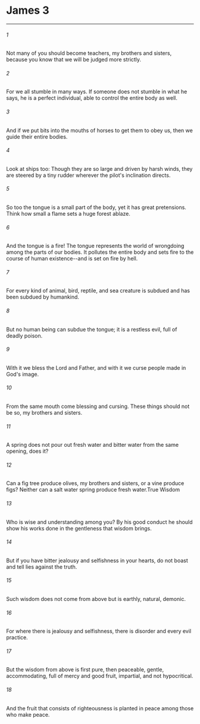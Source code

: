 # James 3
***



###### 1 
Not many of you should become teachers, my brothers and sisters, because you know that we will be judged more strictly. 

###### 2 
For we all stumble in many ways. If someone does not stumble in what he says, he is a perfect individual, able to control the entire body as well. 

###### 3 
And if we put bits into the mouths of horses to get them to obey us, then we guide their entire bodies. 

###### 4 
Look at ships too: Though they are so large and driven by harsh winds, they are steered by a tiny rudder wherever the pilot's inclination directs. 

###### 5 
So too the tongue is a small part of the body, yet it has great pretensions. Think how small a flame sets a huge forest ablaze. 

###### 6 
And the tongue is a fire! The tongue represents the world of wrongdoing among the parts of our bodies. It pollutes the entire body and sets fire to the course of human existence--and is set on fire by hell. 

###### 7 
For every kind of animal, bird, reptile, and sea creature is subdued and has been subdued by humankind. 

###### 8 
But no human being can subdue the tongue; it is a restless evil, full of deadly poison. 

###### 9 
With it we bless the Lord and Father, and with it we curse people made in God's image. 

###### 10 
From the same mouth come blessing and cursing. These things should not be so, my brothers and sisters. 

###### 11 
A spring does not pour out fresh water and bitter water from the same opening, does it? 

###### 12 
Can a fig tree produce olives, my brothers and sisters, or a vine produce figs? Neither can a salt water spring produce fresh water.True Wisdom 

###### 13 
Who is wise and understanding among you? By his good conduct he should show his works done in the gentleness that wisdom brings. 

###### 14 
But if you have bitter jealousy and selfishness in your hearts, do not boast and tell lies against the truth. 

###### 15 
Such wisdom does not come from above but is earthly, natural, demonic. 

###### 16 
For where there is jealousy and selfishness, there is disorder and every evil practice. 

###### 17 
But the wisdom from above is first pure, then peaceable, gentle, accommodating, full of mercy and good fruit, impartial, and not hypocritical. 

###### 18 
And the fruit that consists of righteousness is planted in peace among those who make peace.
